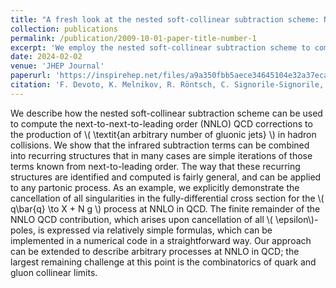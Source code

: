 ```yaml
---
title: "A fresh look at the nested soft-collinear subtraction scheme: NNLO QCD corrections to N-gluon final states in quark-antiquark annihilation"
collection: publications
permalink: /publication/2009-10-01-paper-title-number-1
excerpt: 'We employ the nested soft-collinear subtraction scheme to compute NNLO QCD corrections for gluonic jet production, consolidating infrared subtraction terms into recurring structures for streamlined computations. We demonstrate the cancellation of singularities in the quark-antiquark to N-gluon process, showcasing the broad applicability of this scheme.'
date: 2024-02-02
venue: 'JHEP Journal'
paperurl: 'https://inspirehep.net/files/a9a350fbb5aece34645104e32a37ecae'
citation: 'F. Devoto, K. Melnikov, R. Röntsch, C. Signorile-Signorile, D.M. Tagliabue.'
---
```


We describe how the nested soft-collinear subtraction scheme can be used to compute the next-to-next-to-leading order (NNLO) QCD corrections to the production of \\( \textit{an arbitrary number of gluonic jets} \\) in hadron collisions. We show that the infrared subtraction terms can be combined into recurring structures that in many cases are simple iterations of those terms known from next-to-leading order. The way that these recurring structures are identified and computed is fairly general, and can be applied to any partonic process. As an example, we explicitly demonstrate the cancellation of all singularities in the fully-differential cross section for the \\( q\bar{q} \to X + N g \\) process at NNLO in QCD. The finite remainder of the NNLO QCD contribution, which arises upon cancellation of all \\( \epsilon\\)-poles, is expressed via relatively simple formulas, which can be implemented in a numerical code in a straightforward way. Our approach can be extended to describe arbitrary processes at NNLO in QCD; the largest remaining challenge at this point is the combinatorics of quark and gluon collinear limits.
